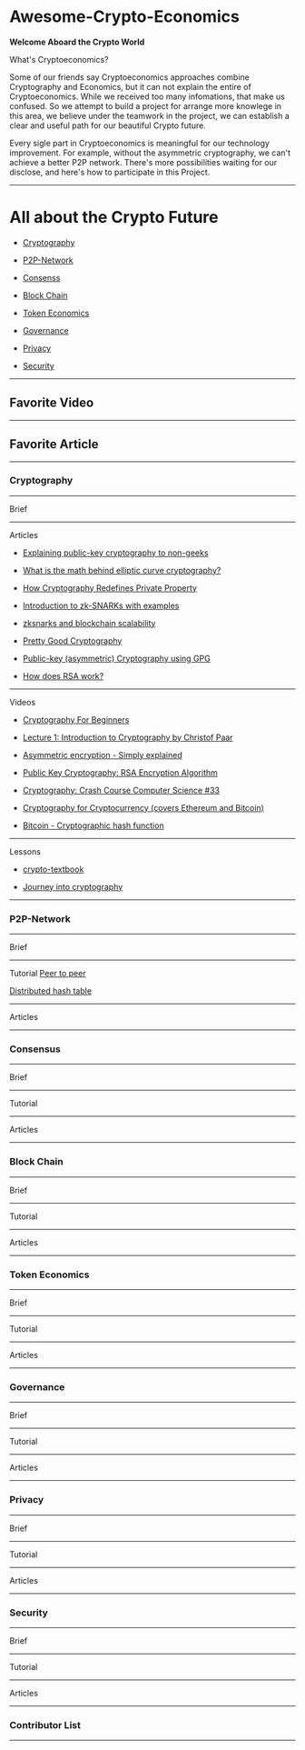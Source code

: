 # Awesome-Crypto-Economics


**Welcome Aboard the Crypto World**

What's Cryptoeconomics?


Some of our friends say Cryptoeconomics approaches combine Cryptography and Economics, but it can not explain the entire of Cryptoeconomics. While we received too many infomations, that make us confused. So we attempt to build a project for arrange more knowlege in this area, we believe under the teamwork in the project, we can establish a clear and useful path for our beautiful Crypto future.

Every sigle part in Cryptoeconomics is meaningful for our technology improvement. For example, without the asymmetric cryptography, we can't achieve a better P2P network. There's more possibilities waiting for our disclose, and here's how to participate in this Project.

--- 

# All about the Crypto Future

- [Cryptography](#11)
 
- [P2P-Network](#12)
   
- [Consenss](#13)
  
- [Block Chain](#14)
  
- [Token Economics](#15)
  
- [Governance](#16)
  
- [Privacy](#17)

- [Security](#18)



--- 

## Favorite Video



--- 

## Favorite Article



--- 

<h3 id="11">Cryptography</h3>

---

Brief

---

Articles

- [Explaining public-key cryptography to non-geeks](https://medium.com/@vrypan/explaining-public-key-cryptography-to-non-geeks-f0994b3c2d5)

- [What is the math behind elliptic curve cryptography?](https://hackernoon.com/what-is-the-math-behind-elliptic-curve-cryptography-f61b25253da3)

- [How Cryptography Redefines Private Property](https://medium.com/@hugonguyen/how-cryptography-redefines-private-property-34cd93d86036)

- [Introduction to zk-SNARKs with examples](https://media.consensys.net/introduction-to-zksnarks-with-examples-3283b554fc3b)

- [zksnarks and blockchain scalability](https://hackernoon.com/zksnarks-and-blockchain-scalability-af85e350a93a)

- [Pretty Good Cryptography](https://hackernoon.com/pretty-good-cryptography-2b11959c397c)

- [Public-key (asymmetric) Cryptography using GPG](https://hackernoon.com/public-key-asymmetric-cryptography-using-gpg-5a8d914c9bca)

- [How does RSA work?](https://hackernoon.com/how-does-rsa-work-f44918df914b)


---

Videos

- [Cryptography For Beginners](https://www.youtube.com/watch?v=cqgtdkURzTE)

- [Lecture 1: Introduction to Cryptography by Christof Paar](https://www.youtube.com/watch?v=2aHkqB2-46k)

- [Asymmetric encryption - Simply explained](https://www.youtube.com/watch?v=AQDCe585Lnc)

- [Public Key Cryptography: RSA Encryption Algorithm](https://www.youtube.com/watch?v=wXB-V_Keiu8)

- [Cryptography: Crash Course Computer Science #33](https://www.youtube.com/watch?v=jhXCTbFnK8o)

- [Cryptography for Cryptocurrency (covers Ethereum and Bitcoin)](https://www.youtube.com/watch?v=Fyqtl7eGQZY)

- [Bitcoin - Cryptographic hash function](https://www.youtube.com/watch?v=0WiTaBI82Mc)

--- 

Lessons

- [crypto-textbook](http://www.crypto-textbook.com/)

- [Journey into cryptography](https://www.khanacademy.org/computing/computer-science/cryptography)

---

<h3 id="12">P2P-Network</h3>

--- 

Brief

---

Tutorial
[Peer to peer](https://en.wikipedia.org/wiki/Peer-to-peer)  

[Distributed hash table](https://en.wikipedia.org/wiki/Distributed_hash_table)

---

Articles

--- 

<h3 id="13">Consensus</h3>

--- 

Brief

---

Tutorial

---

Articles

--- 

<h3 id="14">Block Chain</h3>

---

Brief

---

Tutorial

---

Articles

---

<h3 id="15">Token Economics</h3>

---

Brief

---

Tutorial

---

Articles

---

<h3 id="16">Governance</h3>

---

Brief

---

Tutorial

---

Articles

---

<h3 id="17">Privacy</h3>

---

Brief

---

Tutorial

---

Articles

---

<h3 id="18">Security</h3>

---

Brief

---

Tutorial

---

Articles

---

### Contributor List



--- 






